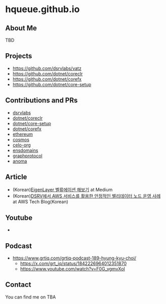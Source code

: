 # hqueue.github.io

## About Me

TBD

## Projects
- https://github.com/dsrvlabs/vatz
- https://github.com/dotnet/coreclr
- https://github.com/dotnet/corefx
- https://github.com/dotnet/core-setup

## Contributions and PRs
- [dsrvlabs](https://github.com/pulls?q=author%3Ahqueue+sort%3Acreated-asc+org%3Adsrvlabs)
- [dotnet/coreclr](https://github.com/pulls?q=author%3Ahqueue+sort%3Acreated-asc+repo%3Adotnet%2Fcoreclr+is%3Apublic)
- [dotnet/core-setup](https://github.com/pulls?q=iauthor%3Ahqueue+sort%3Acreated-asc+is%3Apublic+repo%3Adotnet%2Fcore-setup)
- [dotnet/corefx](https://github.com/pulls?q=author%3Ahqueue+sort%3Acreated-asc+is%3Apublic+repo%3Adotnet%2Fcorefx)
- [ethereum](https://github.com/pulls?q=author%3Ahqueue+sort%3Acreated-asc+is%3Apublic+org%3Aethereum)
- [cosmos](https://github.com/pulls?q=author%3Ahqueue+sort%3Acreated-asc+is%3Apublic+org%3Acosmos)
- [celo-org](https://github.com/pulls?q=author%3Ahqueue+sort%3Acreated-asc+is%3Apublic+org%3Acelo-org)
- [ensdomains](https://github.com/pulls?q=author%3Ahqueue+sort%3Acreated-asc+is%3Apublic+org%3Aensdomains)
- [graphprotocol](https://github.com/pulls?q=author%3Ahqueue+sort%3Acreated-asc+is%3Apublic+org%3Agraphprotocol)
- [anoma](https://github.com/pulls?q=author%3Ahqueue+sort%3Acreated-asc+org%3Aanoma)

## Article
- (Korean)[EigenLayer 벨류에이션 해보기](https://medium.com/values-crypto/eigenlayer-%EB%B2%A8%EB%A5%98%EC%97%90%EC%9D%B4%EC%85%98-%ED%95%B4%EB%B3%B4%EA%B8%B0-12ea4e9b86c7) at Medium
- (Korean)[DSRV에서 AWS 서비스를 활용한 안정적인 밸리데이터 노드 운영 사례](https://aws.amazon.com/ko/blogs/tech/dsrv-adopting-aws-service-for-pos-blockchain-validators/) at AWS Tech Blog(Korean)

## Youtube
- 

## Podcast
- https://www.grtiq.com/grtiq-podcast-189-hyung-kyu-choi/
  - https://x.com/grt_iq/status/1842226964012351870
  - https://www.youtube.com/watch?v=F0G_vgmvXoI
 
## Contact
You can find me on TBA

